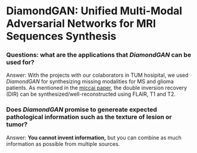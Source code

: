 # DiamondGAN: Unified Multi-Modal Adversarial Networks for MRI Sequences Synthesis
### Questions: what are the applications that *DiamondGAN* can be used for? 
Answer: With the projects with our colaborators in TUM hosipital, we used *DiamondGAN* for synthesizing missing modalities for MS and glioma patients. As mentioned in the  [miccai paper](https://arxiv.org/abs/1904.12894), the double inversion recovery (DIR) can be synthesized/well-reconstructed using FLAIR, T1 and T2. 
### Does *DiamondGAN* promise to genereate expected pathological information such as the texture of lesion or tumor? 
Answer: **You cannot invent information,** but you can combine as much information as possible from multiple sources.

